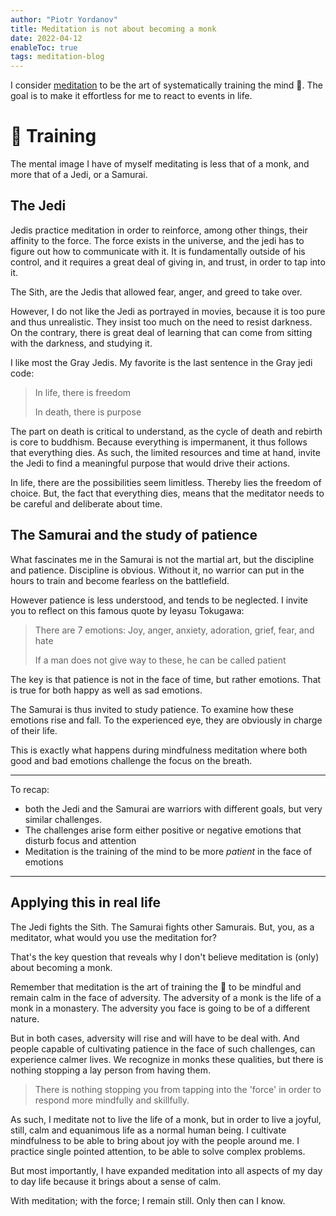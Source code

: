 ```yaml
---
author: "Piotr Yordanov"
title: Meditation is not about becoming a monk
date: 2022-04-12
enableToc: true
tags: meditation-blog
---
```


I consider [meditation](30m0jqb0) to be the art of systematically training the mind 🧠.
The goal is to make it effortless for me to react to events in life.

# 🧠 Training
The mental image I have of myself meditating is less that of a monk, and more that of a Jedi, or a Samurai.

## The Jedi
Jedis practice meditation in order to reinforce, among other things, their affinity to the force.
The force exists in the universe, and the jedi has to figure out how to communicate with it.
It is fundamentally outside of his control, and it requires a great deal of giving in, and trust, in order to tap into it.

The Sith, are the Jedis that allowed fear, anger, and greed to take over.

However, I do not like the Jedi as portrayed in movies, because it is too pure and thus unrealistic.
They insist too much on the need to resist darkness.
On the contrary, there is great deal of learning that can come from sitting with the darkness, and studying it.

I like most the Gray Jedis. My favorite is the last sentence in the Gray jedi code:
> In life, there is freedom
>
> In death, there is purpose

The part on death is critical to understand, as the cycle of death and rebirth is core to buddhism.
Because everything is impermanent, it thus follows that everything dies.
As such, the limited resources and time at hand, invite the Jedi to find a meaningful purpose that would drive their actions.

In life, there are the possibilities seem limitless. Thereby lies the freedom of choice.
But, the fact that everything dies, means that the meditator needs to be careful and deliberate about time.


## The Samurai and the study of patience

What fascinates me in the Samurai is not the martial art, but the discipline and patience.
Discipline is obvious. Without it, no warrior can put in the hours to train and become fearless on the battlefield.

However patience is less understood, and tends to be neglected.
I invite you to reflect on this famous quote by Ieyasu Tokugawa:

> There are 7 emotions: Joy, anger, anxiety, adoration, grief, fear, and hate
>
> If a man does not give way to these, he can be called patient

The key is that patience is not in the face of time, but rather emotions.
That is true for both happy as well as sad emotions.

The Samurai is thus invited to study patience.
To examine how these emotions rise and fall. To the experienced eye, they are obviously in charge of their life.

This is exactly what happens during mindfulness meditation where both good and bad emotions challenge the focus on the breath.


----

To recap:
- both the Jedi and the Samurai are warriors with different goals, but very similar challenges.
- The challenges arise form either positive or negative emotions that disturb focus and attention
- Meditation is the training of the mind to be more *patient* in the face of emotions

----

## Applying this in real life
The Jedi fights the Sith. The Samurai fights other Samurais.
But, you, as a meditator, what would you use the meditation for?

That's the key question that reveals why I don't believe meditation is (only) about becoming a monk.

Remember that meditation is the art of training the 🧠 to be mindful and remain calm in the face of adversity.
The adversity of a monk is the life of a monk in a monastery.
The adversity you face is going to be of a different nature.

But in both cases, adversity will rise and will have to be deal with.
And people capable of cultivating patience in the face of such challenges, can experience calmer lives.
We recognize in monks these qualities, but there is nothing stopping a lay person from having them.

> There is nothing stopping you from tapping into the 'force' in order to respond more mindfully and skillfully.

As such, I meditate not to live the life of a monk, but in order to live a joyful, still, calm and equanimous life as a normal human being.
I cultivate mindfulness to be able to bring about joy with the people around me.
I practice single pointed attention, to be able to solve complex problems.

But most importantly, I have expanded meditation into all aspects of my day to day life because it brings about a sense of calm.

With meditation; with the force; I remain still.
Only then can I know.
